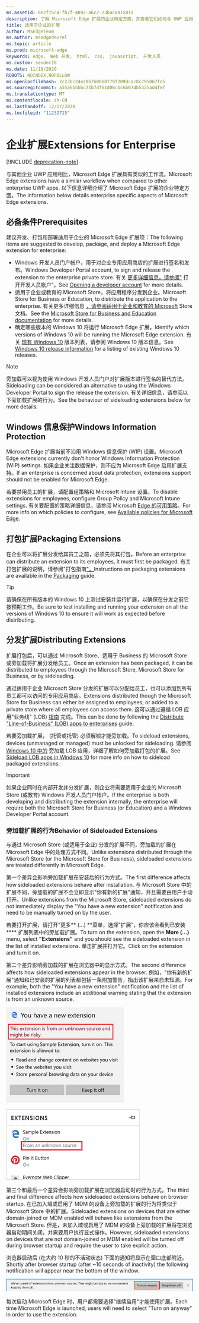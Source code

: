 ```yaml
---
ms.assetid: 8e2f75c4-fb7f-4892-a6c2-23bac081581a
description: 了解 Microsoft Edge 扩展的企业特定方面，并查看它们如何与 UWP 应用类似。
title: 适用于企业的扩展
author: MSEdgeTeam
ms.author: msedgedevrel
ms.topic: article
ms.prod: microsoft-edge
keywords: edge， Web 开发， html， css， javascript， 开发人员
ms.custom: seodec18
ms.date: 11/19/2020
ROBOTS: NOINDEX,NOFOLLOW
ms.openlocfilehash: 7c23bc24e20b7b00b8779f209dcac8c795067fd5
ms.sourcegitcommit: a35a6b5bbc21b7df61d08cbc6b074b5325ad4fef
ms.translationtype: MT
ms.contentlocale: zh-CN
ms.lasthandoff: 12/17/2020
ms.locfileid: "11232715"
---
```

# <span data-ttu-id="bec7a-104">企业扩展</span><span class="sxs-lookup"><span data-stu-id="bec7a-104">Extensions for Enterprise</span></span>  

[!INCLUDE [deprecation-note](includes/deprecation-note.md)]  

<span data-ttu-id="bec7a-105">与其他企业 UWP 应用相比，Microsoft Edge 扩展具有类似的工作流。</span><span class="sxs-lookup"><span data-stu-id="bec7a-105">Microsoft Edge extensions have a similar workflow when compared to other enterprise UWP apps.</span></span> <span data-ttu-id="bec7a-106">以下信息详细介绍了 Microsoft Edge 扩展的企业特定方面。</span><span class="sxs-lookup"><span data-stu-id="bec7a-106">The information below details enterprise specific aspects of Microsoft Edge extensions.</span></span>

## <span data-ttu-id="bec7a-107">必备条件</span><span class="sxs-lookup"><span data-stu-id="bec7a-107">Prerequisites</span></span>
<span data-ttu-id="bec7a-108">建议开发、打包和部署适用于企业的 Microsoft Edge 扩展项：</span><span class="sxs-lookup"><span data-stu-id="bec7a-108">The following items are suggested to develop, package, and deploy a Microsoft Edge extension for enterprise:</span></span>

+ <span data-ttu-id="bec7a-109">Windows 开发人员门户帐户，用于对企业专用应用商店的扩展进行签名和发布。</span><span class="sxs-lookup"><span data-stu-id="bec7a-109">Windows Developer Portal account, to sign and release the extension to the enterprise private store.</span></span> <span data-ttu-id="bec7a-110">有关 [更多详细信息，请参阅"](/windows/uwp/publish/opening-a-developer-account) 打开开发人员帐户"。</span><span class="sxs-lookup"><span data-stu-id="bec7a-110">See [Opening a developer account](/windows/uwp/publish/opening-a-developer-account) for more details.</span></span>
+ <span data-ttu-id="bec7a-111">适用于企业或教育的 Microsoft Store，将应用程序分发到企业。</span><span class="sxs-lookup"><span data-stu-id="bec7a-111">Microsoft Store for Business or Education, to distribute the application to the enterprise.</span></span> <span data-ttu-id="bec7a-112">有关更多详细信息 [，请参阅适用于企业和教育的 Microsoft](/microsoft-store/) Store 文档。</span><span class="sxs-lookup"><span data-stu-id="bec7a-112">See the [Microsoft Store for Business and Education documentation](/microsoft-store/) for more details.</span></span>
+ <span data-ttu-id="bec7a-113">确定哪些版本的 Windows 10 将运行 Microsoft Edge 扩展。</span><span class="sxs-lookup"><span data-stu-id="bec7a-113">Identify which versions of Windows 10 will be running the Microsoft Edge extension.</span></span> <span data-ttu-id="bec7a-114">有关 [现有 Windows 10](https://www.microsoft.com/itpro/windows-10/release-information) 版本列表，请参阅 Windows 10 版本信息。</span><span class="sxs-lookup"><span data-stu-id="bec7a-114">See [Windows 10 release information](https://www.microsoft.com/itpro/windows-10/release-information) for a listing of existing Windows 10 releases.</span></span>

> [!NOTE]
> <span data-ttu-id="bec7a-115">旁加载可以视为使用 Windows 开发人员门户对扩展版本进行签名的替代方法。</span><span class="sxs-lookup"><span data-stu-id="bec7a-115">Sideloading can be considered an alternative to using the Windows Developer Portal to sign the release the extension.</span></span> <span data-ttu-id="bec7a-116">有关详细信息，请参阅以下旁加载扩展的行为。</span><span class="sxs-lookup"><span data-stu-id="bec7a-116">See the behaviour of sideloading extensions below for more details.</span></span>

## <span data-ttu-id="bec7a-117">Windows 信息保护</span><span class="sxs-lookup"><span data-stu-id="bec7a-117">Windows Information Protection</span></span>
<span data-ttu-id="bec7a-118">Microsoft Edge 扩展当前不沿用 Windows 信息保护 (WIP) 设置。</span><span class="sxs-lookup"><span data-stu-id="bec7a-118">Microsoft Edge extensions currently don't honor Windows Information Protection (WIP) settings.</span></span> <span data-ttu-id="bec7a-119">如果企业关注数据保护，则不应为 Microsoft Edge 启用扩展支持。</span><span class="sxs-lookup"><span data-stu-id="bec7a-119">If an enterprise is concerned about data protection, extensions support should not be enabled for Microsoft Edge.</span></span>

<span data-ttu-id="bec7a-120">若要禁用员工的扩展，请配置组策略和 Microsoft Intune 设置。</span><span class="sxs-lookup"><span data-stu-id="bec7a-120">To disable extensions for employees, configure Group Policy and Microsoft Intune settings.</span></span> <span data-ttu-id="bec7a-121">有关要配置的策略详细信息，请参阅 Microsoft [Edge 的可用策略](https://technet.microsoft.com/itpro/microsoft-edge/available-policies)。</span><span class="sxs-lookup"><span data-stu-id="bec7a-121">For more info on which policies to configure, see [Available policies for Microsoft Edge](https://technet.microsoft.com/itpro/microsoft-edge/available-policies).</span></span>

## <span data-ttu-id="bec7a-122">打包扩展</span><span class="sxs-lookup"><span data-stu-id="bec7a-122">Packaging Extensions</span></span>
<span data-ttu-id="bec7a-123">在企业可以将扩展分发给其员工之前，必须先将其打包。</span><span class="sxs-lookup"><span data-stu-id="bec7a-123">Before an enterprise can distribute an extension to its employees, it must first be packaged.</span></span> <span data-ttu-id="bec7a-124">有关打包扩展的说明，请参阅"打包指南["。](./guides/packaging.md)</span><span class="sxs-lookup"><span data-stu-id="bec7a-124">Instructions on packaging extensions are available in the [Packaging](./guides/packaging.md) guide.</span></span>

> [!TIP]
> <span data-ttu-id="bec7a-125">请确保在所有版本的 Windows 10 上测试安装并运行扩展，以确保在分发之前它按预期工作。</span><span class="sxs-lookup"><span data-stu-id="bec7a-125">Be sure to test installing and running your extension on all the versions of Windows 10 to ensure it will work as expected before distributing.</span></span>

## <span data-ttu-id="bec7a-126">分发扩展</span><span class="sxs-lookup"><span data-stu-id="bec7a-126">Distributing Extensions</span></span>
<span data-ttu-id="bec7a-127">扩展打包后，可以通过 Microsoft Store、适用于 Business 的 Microsoft Store 或旁加载将扩展分发给员工。</span><span class="sxs-lookup"><span data-stu-id="bec7a-127">Once an extension has been packaged, it can be distributed to employees through the Microsoft Store, Microsoft Store for Business, or by sideloading.</span></span>

<span data-ttu-id="bec7a-128">通过适用于企业 Microsoft Store 分发的扩展可以分配给员工，也可以添加到所有员工都可以访问的专用应用商店。</span><span class="sxs-lookup"><span data-stu-id="bec7a-128">Extensions distributed though the Microsoft Store for Business can either be assigned to employees, or added to a private store where all employees can access them.</span></span> <span data-ttu-id="bec7a-129">这可以通过遵循 LOB 应用"业务线" (LOB) [指南](https://msdn.microsoft.com/windows/uwp/publish/distribute-lob-apps-to-enterprises) 完成。</span><span class="sxs-lookup"><span data-stu-id="bec7a-129">This can be done by following the [Distribute "Line-of-Business" (LOB) apps to enterprises](https://msdn.microsoft.com/windows/uwp/publish/distribute-lob-apps-to-enterprises) guide.</span></span>

<span data-ttu-id="bec7a-130">若要旁加载扩展， (托管或托管) 必须解锁才能旁加载。</span><span class="sxs-lookup"><span data-stu-id="bec7a-130">To sideload extensions, devices (unmanaged or managed) must be unlocked for sideloading.</span></span> <span data-ttu-id="bec7a-131">请参阅 [Windows 10 中的](https://technet.microsoft.com/itpro/windows/deploy/sideload-apps-in-windows-10) 旁加载 LOB 应用，详细了解如何旁加载打包的扩展。</span><span class="sxs-lookup"><span data-stu-id="bec7a-131">See [Sideload LOB apps in Windows 10](https://technet.microsoft.com/itpro/windows/deploy/sideload-apps-in-windows-10) for more info on how to sideload packaged extensions.</span></span>

> [!IMPORTANT]
> <span data-ttu-id="bec7a-132">如果企业同时在内部开发并分发扩展，则企业将需要适用于企业的 Microsoft Store (或教育) Windows 开发人员门户帐户。</span><span class="sxs-lookup"><span data-stu-id="bec7a-132">If the enterprise is both developing and distributing the extension internally, the enterprise will require both the Microsoft Store for Business (or Education) and a Windows Developer Portal account.</span></span>

### <span data-ttu-id="bec7a-133">旁加载扩展的行为</span><span class="sxs-lookup"><span data-stu-id="bec7a-133">Behavior of Sideloaded Extensions</span></span>
<span data-ttu-id="bec7a-134">与通过 Microsoft Store (或适用于企业) 分发的扩展不同，旁加载的扩展在 Microsoft Edge 中的处理方式不同。</span><span class="sxs-lookup"><span data-stu-id="bec7a-134">Unlike extensions distributed through the Microsoft Store (or the Microsoft Store for Business), sideloaded extensions are treated differently in Microsoft Edge.</span></span>

<span data-ttu-id="bec7a-135">第一个差异会影响旁加载扩展在安装后的行为方式。</span><span class="sxs-lookup"><span data-stu-id="bec7a-135">The first difference affects how sideloaded extensions behave after installation.</span></span> <span data-ttu-id="bec7a-136">与 Microsoft Store 中的扩展不同，旁加载的扩展不会立即显示"你有新的扩展"通知，并且需要由用户手动打开。</span><span class="sxs-lookup"><span data-stu-id="bec7a-136">Unlike extensions from the Microsoft Store, sideloaded extensions do not immediately display the "You have a new extension" notification and need to be manually turned on by the user.</span></span>

<span data-ttu-id="bec7a-137">若要打开扩展，请打开"更多\*\* (...) \*\*菜单，选择"扩展"，你应该会看到已安装\*\*\*\* 扩展列表中的旁加载扩展。</span><span class="sxs-lookup"><span data-stu-id="bec7a-137">To turn on the extension, open the **More (...)** menu, select **"Extensions"** and you should see the sideloaded extension in the list of installed extensions.</span></span> <span data-ttu-id="bec7a-138">单击扩展并打开它。</span><span class="sxs-lookup"><span data-stu-id="bec7a-138">Click on the extension and turn it on.</span></span>

<span data-ttu-id="bec7a-139">第二个差异影响旁加载的扩展在浏览器中的显示方式。</span><span class="sxs-lookup"><span data-stu-id="bec7a-139">The second difference affects how sideloaded extensions appear in the browser.</span></span> <span data-ttu-id="bec7a-140">例如，"你有新的扩展"通知和已安装的扩展的列表都包括一条附加警告，指出该扩展来自未知源。</span><span class="sxs-lookup"><span data-stu-id="bec7a-140">For example, both the "You have a new extension" notification and the list of installed extensions include an additional warning stating that the extension is from an unknown source.</span></span>

![旁加载警告 1](./media/sideload-permissionflyout.PNG)

![旁加载警告 2](./media/sideload-l1warning.PNG)

<span data-ttu-id="bec7a-143">第三个和最后一个差异会影响旁加载扩展在浏览器启动时的行为方式。</span><span class="sxs-lookup"><span data-stu-id="bec7a-143">The third and final difference affects how sideloaded extensions behave on browser startup.</span></span> <span data-ttu-id="bec7a-144">在已加入域或启用了 MDM 的设备上旁加载的扩展的行为将类似于 Microsoft Store 中的扩展。</span><span class="sxs-lookup"><span data-stu-id="bec7a-144">Sideloaded extensions on devices that are either domain-joined or MDM enabled will behave like extensions from the Microsoft Store.</span></span> <span data-ttu-id="bec7a-145">但是，未加入域或启用了 MDM 的设备上旁加载的扩展将在浏览器启动期间关闭，并需要用户执行显式操作。</span><span class="sxs-lookup"><span data-stu-id="bec7a-145">However, sideloaded extensions on devices that are not domain-joined or MDM enabled will be turned off during browser startup and require the user to take explicit action.</span></span>

<span data-ttu-id="bec7a-146">浏览器启动后 (在大约 10 秒的不活动状态) 下面的通知将显示在窗口底部附近。</span><span class="sxs-lookup"><span data-stu-id="bec7a-146">Shortly after browser startup (after ~10 seconds of inactivity) the following notification will appear near the bottom of the window.</span></span>

![旁加载通知](./media/sideload-scareUI.PNG)

<span data-ttu-id="bec7a-148">每次启动 Microsoft Edge 时，用户都需要选择"继续启用"才能使用扩展。</span><span class="sxs-lookup"><span data-stu-id="bec7a-148">Each time Microsoft Edge is launched, users will need to select "Turn on anyway" in order to use the extension.</span></span>

